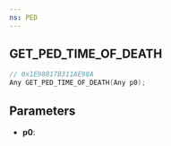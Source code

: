 ```yaml
---
ns: PED
---
```

## GET_PED_TIME_OF_DEATH

```c
// 0x1E98817B311AE98A
Any GET_PED_TIME_OF_DEATH(Any p0);
```

## Parameters
* **p0**:
